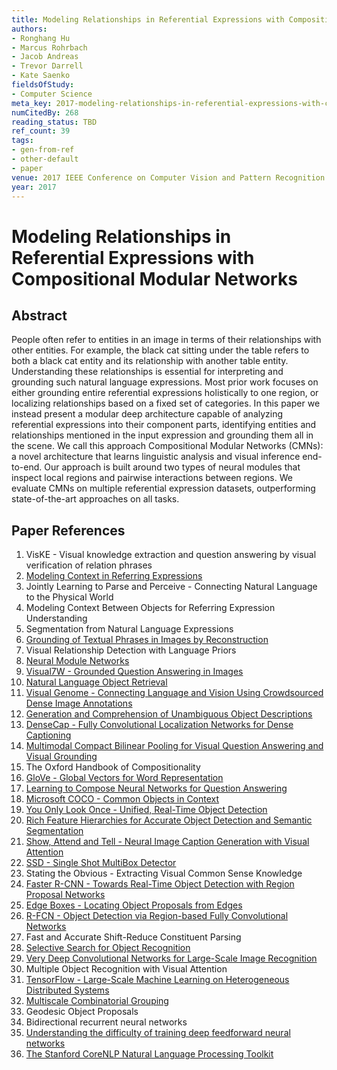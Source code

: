```yaml
---
title: Modeling Relationships in Referential Expressions with Compositional Modular Networks
authors:
- Ronghang Hu
- Marcus Rohrbach
- Jacob Andreas
- Trevor Darrell
- Kate Saenko
fieldsOfStudy:
- Computer Science
meta_key: 2017-modeling-relationships-in-referential-expressions-with-compositional-modular-networks
numCitedBy: 268
reading_status: TBD
ref_count: 39
tags:
- gen-from-ref
- other-default
- paper
venue: 2017 IEEE Conference on Computer Vision and Pattern Recognition (CVPR)
year: 2017
---
```


# Modeling Relationships in Referential Expressions with Compositional Modular Networks

## Abstract

People often refer to entities in an image in terms of their relationships with other entities. For example, the black cat sitting under the table refers to both a black cat entity and its relationship with another table entity. Understanding these relationships is essential for interpreting and grounding such natural language expressions. Most prior work focuses on either grounding entire referential expressions holistically to one region, or localizing relationships based on a fixed set of categories. In this paper we instead present a modular deep architecture capable of analyzing referential expressions into their component parts, identifying entities and relationships mentioned in the input expression and grounding them all in the scene. We call this approach Compositional Modular Networks (CMNs): a novel architecture that learns linguistic analysis and visual inference end-to-end. Our approach is built around two types of neural modules that inspect local regions and pairwise interactions between regions. We evaluate CMNs on multiple referential expression datasets, outperforming state-of-the-art approaches on all tasks.

## Paper References

1. VisKE - Visual knowledge extraction and question answering by visual verification of relation phrases
2. [Modeling Context in Referring Expressions](2016-modeling-context-in-referring-expressions)
3. Jointly Learning to Parse and Perceive - Connecting Natural Language to the Physical World
4. Modeling Context Between Objects for Referring Expression Understanding
5. Segmentation from Natural Language Expressions
6. [Grounding of Textual Phrases in Images by Reconstruction](2016-grounding-of-textual-phrases-in-images-by-reconstruction)
7. Visual Relationship Detection with Language Priors
8. [Neural Module Networks](2016-neural-module-networks)
9. [Visual7W - Grounded Question Answering in Images](2016-visual7w-grounded-question-answering-in-images)
10. [Natural Language Object Retrieval](2016-natural-language-object-retrieval)
11. [Visual Genome - Connecting Language and Vision Using Crowdsourced Dense Image Annotations](2016-visual-genome-connecting-language-and-vision-using-crowdsourced-dense-image-annotations)
12. [Generation and Comprehension of Unambiguous Object Descriptions](2016-generation-and-comprehension-of-unambiguous-object-descriptions)
13. [DenseCap - Fully Convolutional Localization Networks for Dense Captioning](2016-densecap-fully-convolutional-localization-networks-for-dense-captioning)
14. [Multimodal Compact Bilinear Pooling for Visual Question Answering and Visual Grounding](2016-multimodal-compact-bilinear-pooling-for-visual-question-answering-and-visual-grounding)
15. The Oxford Handbook of Compositionality
16. [GloVe - Global Vectors for Word Representation](2014-glove-global-vectors-for-word-representation)
17. [Learning to Compose Neural Networks for Question Answering](2016-learning-to-compose-neural-networks-for-question-answering)
18. [Microsoft COCO - Common Objects in Context](2014-microsoft-coco-common-objects-in-context)
19. [You Only Look Once - Unified, Real-Time Object Detection](2016-you-only-look-once-unified-real-time-object-detection)
20. [Rich Feature Hierarchies for Accurate Object Detection and Semantic Segmentation](2014-rich-feature-hierarchies-for-accurate-object-detection-and-semantic-segmentation)
21. [Show, Attend and Tell - Neural Image Caption Generation with Visual Attention](2015-show-attend-and-tell-neural-image-caption-generation-with-visual-attention)
22. [SSD - Single Shot MultiBox Detector](2016-ssd-single-shot-multibox-detector)
23. Stating the Obvious - Extracting Visual Common Sense Knowledge
24. [Faster R-CNN - Towards Real-Time Object Detection with Region Proposal Networks](2015-faster-r-cnn-towards-real-time-object-detection-with-region-proposal-networks)
25. [Edge Boxes - Locating Object Proposals from Edges](2014-edge-boxes-locating-object-proposals-from-edges)
26. [R-FCN - Object Detection via Region-based Fully Convolutional Networks](2016-r-fcn-object-detection-via-region-based-fully-convolutional-networks)
27. Fast and Accurate Shift-Reduce Constituent Parsing
28. [Selective Search for Object Recognition](2013-selective-search-for-object-recognition)
29. [Very Deep Convolutional Networks for Large-Scale Image Recognition](2015-very-deep-convolutional-networks-for-large-scale-image-recognition)
30. Multiple Object Recognition with Visual Attention
31. [TensorFlow - Large-Scale Machine Learning on Heterogeneous Distributed Systems](2016-tensorflow-large-scale-machine-learning-on-heterogeneous-distributed-systems)
32. [Multiscale Combinatorial Grouping](2014-multiscale-combinatorial-grouping)
33. Geodesic Object Proposals
34. Bidirectional recurrent neural networks
35. [Understanding the difficulty of training deep feedforward neural networks](2010-understanding-the-difficulty-of-training-deep-feedforward-neural-networks)
36. [The Stanford CoreNLP Natural Language Processing Toolkit](2014-the-stanford-corenlp-natural-language-processing-toolkit)
